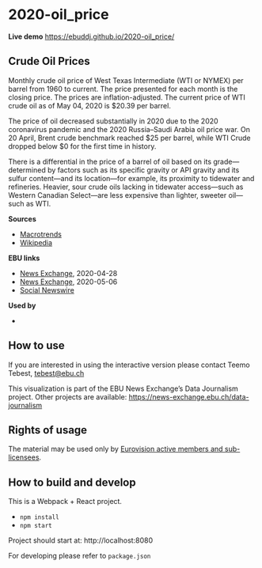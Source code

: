 # 2020-oil_price

**Live demo** https://ebuddj.github.io/2020-oil_price/

## Crude Oil Prices

Monthly crude oil price of West Texas Intermediate (WTI or NYMEX) per barrel from 1960 to current. The price presented for each month is the closing price. The prices are inflation-adjusted. The current price of WTI crude oil as of May 04, 2020 is $20.39 per barrel.

The price of oil decreased substantially in 2020 due to the 2020 coronavirus pandemic and the 2020 Russia–Saudi Arabia oil price war. On 20 April, Brent crude benchmark reached $25 per barrel, while WTI Crude dropped below $0 for the first time in history.

There is a differential in the price of a barrel of oil based on its grade—determined by factors such as its specific gravity or API gravity and its sulfur content—and its location—for example, its proximity to tidewater and refineries. Heavier, sour crude oils lacking in tidewater access—such as Western Canadian Select—are less expensive than lighter, sweeter oil—such as WTI.

**Sources**
* [Macrotrends](https://www.macrotrends.net/1369/crude-oil-price-history-chart)
* [Wikipedia](https://en.wikipedia.org/wiki/Price_of_oil)

**EBU links**
* [News Exchange](https://news-exchange.ebu.ch/item_detail/59413c0319fe4b30ecf18927f01707b2/2020_21019965), 2020-04-28
* [News Exchange](https://news-exchange.ebu.ch/item_detail/f0f26649221bf04912cab687e74a4b8b/2020_21021293), 2020-05-06
* [Social Newswire](https://www.evnsocialnewswire.ch/data/animation-tracks-monthly-crude-oil-prices-since-1960-animation/)

**Used by**
* []()

## How to use

If you are interested in using the interactive version please contact Teemo Tebest, tebest@ebu.ch

This visualization is part of the EBU News Exchange’s Data Journalism project. Other projects are available: https://news-exchange.ebu.ch/data-journalism

## Rights of usage

The material may be used only by [Eurovision active members and sub-licensees](https://www.ebu.ch/eurovision-news/members-and-sublicensees).

## How to build and develop

This is a Webpack + React project.

* `npm install`
* `npm start`

Project should start at: http://localhost:8080

For developing please refer to `package.json`
